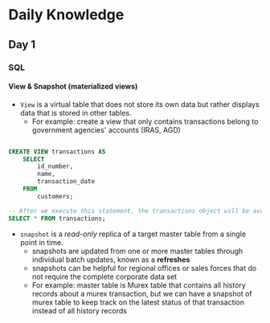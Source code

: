 # Daily Knowledge

## Day 1

### SQL

#### View & Snapshot (materialized views)

- `View` is a virtual table that does not store its own data but rather displays data that is stored in other tables.
  - For example: create a view that only contains transactions belong to government agencies' accounts (IRAS, AGD)

```sql

CREATE VIEW transactions AS
    SELECT
        id_number,
        name,
        transaction_date
    FROM
        customers;

-- After we execute this statement, the transactions object will be available in Views.
SELECT * FROM transactions;
```

- `snapshot` is a _read-only_ replica of a target master table from a single point in time.
  - snapshots are updated from one or more master tables through individual batch updates, known as a **refreshes**
  - snapshots can be helpful for regional offices or sales forces that do not require the complete corporate data set
  - For example: master table is Murex table that contains all history records about a murex transaction, but we can have a snapshot of murex table to keep track on the latest status of that transaction instead of all history records
